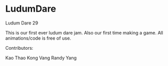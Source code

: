 LudumDare
=========

Ludum Dare 29

This is our first ever ludum dare jam. Also our first time making a game.
All animations/code is free of use.


Contributors:

Kao Thao
Kong Vang
Randy Yang

